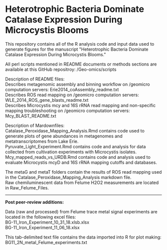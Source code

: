 # Heterotrophic Bacteria Dominate Catalase Expression During Microcystis Blooms

This repository contains all of the R analysis code and input data used to generate figures for the manuscript "Heterotrophic Bacteria Dominate Catalase Expression During Microcystis Blooms."  

All perl scripts mentioned in README documents or methods sections are available at this GitHub repositroy: /Geo-omics/scripts  

Description of README files:  
Describes metagenomic assembly and binning workflow on /geomicro computation servers: Erie2014_coAssembly_readme.txt   
Describes ROS read mapping on /geomicro computation servers: WLE_2014_ROS_gene_blasts_readme.txt  
Describes Microcystis mcy and 16S rRNA read mapping and non-specific mapping troubleshooting on /geomicro computation servers: Mcy_BLAST_README.txt  

Description of Mardownfiles:  
Catalase_Peroxidase_Mapping_Analysis.Rmd contains code used to generate plots of gene abundances in metagenomes and metatranscriptomes from Lake Erie.  
Pyruvate_Light_Experiment.Rmd contains code and analysis for data collected from cultivation experiments with Microcystis isolates.  
Mcy_mapped_reads_vs_URDB.Rmd contains code and analysis used to evaluate Microcystis mcyD and 16S rRNA mapping cutoffs and databases.  

The metaG and metaT folders contain the results of ROS read mapping used in the Catalase_Peroxidase_Mapping_Analysis markdown file.  
Raw chemiluminescent data from Felume H2O2 measurements are located in Raw_Felume_Files.  

-----
**Post peer-review additions:**  

Data (raw and processed) from Felume trace metal signal experiments are located in the following excel files:  
BG-11_Iron_Experiment_10_31_18.xlsb.xlsx  
BG-11_Iron_Experiment_11_06_18.xlsx  

This tab-delimited text file contains the data imported into R for plot making:  
BG11_2N_metal_Felume_experiments.txt  
